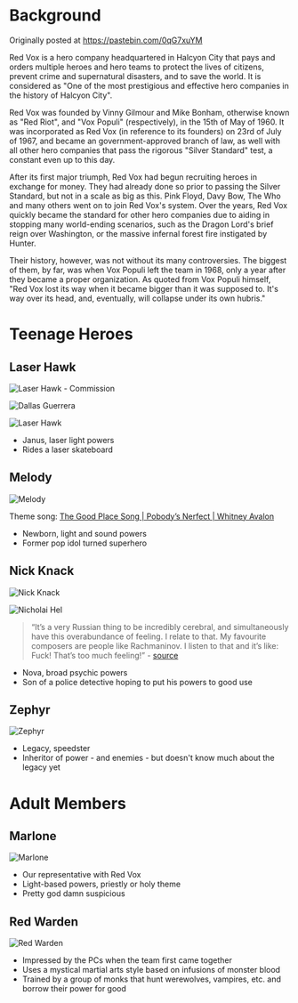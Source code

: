 <!-- TITLE: Red Vox -->
<!-- SUBTITLE: A quick summary of Red Vox -->

# Background
Originally posted at https://pastebin.com/0qG7xuYM

Red Vox is a hero company headquartered in Halcyon City that pays and orders multiple heroes and hero teams to protect the lives of citizens, prevent crime and supernatural disasters, and to save the world. It is considered as "One of the most prestigious and effective hero companies in the history of Halcyon City".
 
Red Vox was founded by Vinny Gilmour and Mike Bonham, otherwise known as "Red Riot", and "Vox Populi" (respectively), in the 15th of May of 1960. It was incorporated as Red Vox (in reference to its founders) on 23rd of July of 1967, and became an government-approved branch of law, as well with all other hero companies that pass the rigorous "Silver Standard" test, a constant even up to this day.

After its first major triumph, Red Vox had begun recruiting heroes in exchange for money. They had already done so prior to passing the Silver Standard, but not in a scale as big as this. Pink Floyd, Davy Bow, The Who and many others went on to join Red Vox's system. Over the years, Red Vox quickly became the standard for other hero companies due to aiding in stopping many world-ending scenarios, such as the Dragon Lord's brief reign over Washington, or the massive infernal forest fire instigated by Hunter.
 
Their history, however, was not without its many controversies. The biggest of them, by far, was when Vox Populi left the team in 1968, only a year after they became a proper organization. As quoted from Vox Populi himself,
"Red Vox lost its way when it became bigger than it was supposed to. It's way over its head, and, eventually, will collapse under its own hubris."

# Teenage Heroes
## Laser Hawk
![Laser Hawk - Commission](/uploads/sycamour-red-vox/laser-hawk-bee.png "Laser Hawk Bee")

![Dallas Guerrera](/uploads/sycamour-red-vox/dallas-guerrera.jpg "Dallas Guerrera")

![Laser Hawk](/uploads/sycamour-red-vox/laser-hawk.jpg "Laser Hawk")

* Janus, laser light powers
* Rides a laser skateboard

## Melody
![Melody](/uploads/sycamour/melody.jpg "Melody")

Theme song: [The Good Place Song | Pobody’s Nerfect | Whitney Avalon](https://www.youtube.com/watch?v=tPp-U4QonnM)

* Newborn, light and sound powers
* Former pop idol turned superhero

## Nick Knack
![Nick Knack](/uploads/sycamour/nick-knack.png "Nick Knack")

![Nicholai Hel](/uploads/sycamour/nicholai-hel.jpg "Nicholai Hel")

> “It’s a very Russian thing to be incredibly cerebral, and simultaneously have this overabundance of feeling. I relate to that. My favourite composers are people like Rachmaninov. I listen to that and it’s like: Fuck! That’s too much feeling!” - [source](https://www.theguardian.com/film/2016/jul/06/anton-yelchin-interview-green-room-cannes)

* Nova, broad psychic powers
* Son of a police detective hoping to put his powers to good use

## Zephyr
![Zephyr](/uploads/sycamour-red-vox/zephyr.png "Zephyr")


* Legacy, speedster
* Inheritor of power - and enemies - but doesn't know much about the legacy yet
# Adult Members
## Marlone
![Marlone](/uploads/sycamour/marlone.jpg "Marlone")

* Our representative with Red Vox
* Light-based powers, priestly or holy theme
* Pretty god damn suspicious

## Red Warden
![Red Warden](/uploads/sycamour-red-vox/red-warden.jpg "Red Warden")

* Impressed by the PCs when the team first came together
* Uses a mystical martial arts style based on infusions of monster blood
* Trained by a group of monks that hunt werewolves, vampires, etc. and borrow their power for good